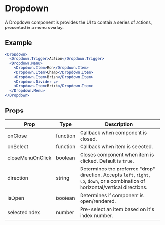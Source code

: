 # Dropdown

A Dropdown component is provides the UI to contain a series of actions, presented in a menu overlay.


## Example

```jsx
<Dropdown>
  <Dropdown.Trigger>Action</Dropdown.Trigger>
  <Dropdown.Menu>
    <Dropdown.Item>Ron</Dropdown.Item>
    <Dropdown.Item>Champ</Dropdown.Item>
    <Dropdown.Item>Brian</Dropdown.Item>
    <Dropdown.Divider />
    <Dropdown.Item>Brick</Dropdown.Item>
  </Dropdown.Menu>
</Dropdown>
```


## Props

| Prop | Type | Description |
| --- | --- | --- |
| onClose | function | Callback when component is closed. |
| onSelect | function | Callback when item is selected. |
| closeMenuOnClick | boolean | Closes component when item is clicked. Default is `true`. |
| direction | string | Determines the preferred "drop" direction. Accepts `left`, `right`, `up`, `down`, or a combination of horizontal/vertical directions. |
| isOpen | boolean | Determines if component is open/rendered. |
| selectedIndex | number | Pre-select an item based on it's index number. |
